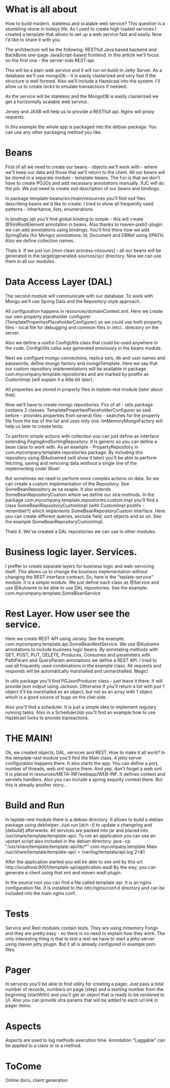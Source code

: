 What is all about
=================

How to build modern, stateless and scalable web service? This question is a stumbling-stone in todays life. 
As I used to create high loaded services I created a template that allows to set up a web service fast and easily. Now I'd like to share it with you.

The architecture will be the following: RESTfull Java based backend and BackBone one-page JavaScript-based frontend. In this article we'll focus on the first one - the server-side REST-api.

This will be a plain web service and it will run on build-in Jetty Server. As a database we'll use mongoDb - it is easily clasterized and very fast if the structure is well formed. Also we'll include a Hazelcast into the system. I'll allow us to create locks to emulate transactions if needed. 

As the service will be stateless and the MongoDB is easily clasterized we get a horizontally scalable web service.

Jersey and JAXB will help us to provide a RESTfull api. Nginx will proxy requests. 

In this example the whole app is packaged into the debian package. You can use any other packaging method you like.

Beans
=====
First of all we need to create our beans - objects we'll work with - where we'll keep our data and those that we'll return to the client.
All our beans will be stored in a separate module - template-beans. 
The fun is that we don't have to create POJOs and add necessary annotations manually. XJC will do the job. We just need to create xsd description of our beans and bindings.

In package template-beans/src/main/resources you'll find xsd files describing beans we'd like to create. I tried to show all frequently used patterns - inheritance, lists, enumerations.

In bindings.xjb you'll find global binding to simple - this will create @XmlRootElement annotation in beans.
Also thanks to maven-jaxb2-plugin we can add annotations using bindings. You'll find there how we add SpringData (for Mongo) annotations: Id, Document and DBRef using XPATH. Also we define collection names.

Thats it. If we just run [mvn clean process-resoures] - all our beans will be generated in the target/generated-sources/xjc/ directory. Now we can use them in all our modules.


Data Access Layer (DAL)
=======================
The second module will communicate with our database. To work with Mongo we'll use Spring Data and the Repository-style approach.

All configuration happens in resources/domainContext.xml.
Here we create our own property placeholder configurer (TemplatePropertiesPlaceholderConfigurer) so we could use both property files - local file for debugging and common files in /etc/.. directory on the server.

Also we define a useful ConfigUtils class that could be used anywhere in the code. ConfigUtils calss was generated previously in the beans module.

Next we configure mongo connections, replica sets, db and user names and passwords, define mongo factory and mongoTemplate.
Here we say that our custom repository implementations will be available in package com.mycompany.template.repositories and are marked by postfix as CustomImpl (will explain it a little bit later).

All properties are stored in property files in teplate-rest module (later about that).

Now we'll have to create mongo repositories. 
Firs of all - utils package contains 2 classes. TemplatePropertiesPlaceholderConfigurer as said before - provides properties from several files - searches for the property file from the top of the list and uses only one. ImMemoryMongoFactory will help us later to create tests.

To perform simple actions with collection you can just define an interface extending PagingAndSortingRepository. It is generic so you can define a bean class to work with.
As an example - PropertyRepository in com.mycompany.template.repositories package. By including this repository using @Autowired (will show it later) you'll be able to perform fetching, saving and removing data wothout a single line of the implementing code! Wow!

But sometimes we need to perform more complex actions on data. So we can create a custom implementation of the Repository. See SomeBeanRepository as na exaple. It also extends SomeBeanRepositoryCustom where we define our xtra methods. In the package com.mycompany.template.repositories.custom.impl you'll find a class SomeBeanRepositoryCustomImpl (with CustomImpl postifx - remember?) which implements SomeBeanRepositoryCustom interface. Here you can create different queries, exclude field, sort objects and so on. See the example SomeBeanRepositoryCustomImpl.

Thats it. We've created a DAL repositories we can use in other modules.


Business logic layer. Services.
===============================
I preffer to create separate layers for business logic and web-servicing itself. This allows us to change the business implementation without changing the REST interface contract.
So, here is the "teplate-service" module. It is a simple module. We just define each class as @Service and use @Autowire to be able to use DAL repositories. See the example: com.mycompany.template.SomeBeanService

Rest Layer. How user see the service.
====================================
Here we create REST API using Jersey. See the example: com.mycompany.template.api.SomeBeanRestService.
We use @Autowire annotations to include business logic beans. By annotating methods with GET, POST, PUT, DELETE, Produces, Consumes and parameters with PathParam and QueryParam annotations we define a REST API. I tried to use all friquently used combinations in the example class. 
All requests and responds will be automatically marshalled and unmarshalled. Magic!

In utils package you'll find PGJsonProducer class - just leave it there. It will provide json output using Jackson. Otherwise if you'll return a list with just 1 object it'll be marshalled as an object, but not as an array with 1 object which is a good source of bugs on the cliet side.

Also you'll find a scheduler. It is just a simple idea to implement regulary running tasks. Also in a SchedulerJob you'll find an example how to use Hazelcast locks to provide transactions.


THE MAIN!
=========
Ok, we created objects, DAL, services and REST. How to make it all work? 
In the template-rest module you'll find the Main class. A jetty server configuration happens there. It also starts the app. You can define a port, number of threads, web.xml source there. And yep, don't forget a web.xml. It is placed in resources/META-INF/webapp/WEB-INF. It defines context and servlets handlers. Also you can include a spring sequrity context there. But this is already another story...  


Build and Run
==============
In teplate-rest module there is a debian directory. It allows to build a debian package using debhelper. Just run [dch -i] to update a changelog and [debuild] afterwards.
All services are packed into jar and placed into /usr/share/template/template-api/. To run an application you can use an upstart script also included in the debian directory:
java -cp "/usr/share/template/template-api/lib/*" com.mycompany.template.Main /usr/share/template/template-api/ > /var/log/template/api.log 2>&1

After the application started you will be able to see xml by this url: http://localhost:9001/template-api/application.wadl
By the way, you can generate a client using that xml and maven wadl plugin.

In the source root you can find a file called template-api. It is an nginx configuration file. It is installed to the /etc/nginx/conf.d directory and can be included into the main nginx.conf.

Tests
=====
Service and Rest modules contain tests. They are using inmemory Fongo and they are pretty easy - so there is no need to explain how they work. The only interesting thing is that to test a rest we have to start a jetty-server using maven jetty plugin. But it all is already configured in example pom files. 


Pager
=====
In services you'll be able to find utility for creating a pager. Just pass a total number of records, numbers on page (step) and a starting number from the beginning (startWith) and you'll get an object that is ready to be rendered to UI.
Also you can provide xtra params that will be added to each url link in pager items.

Aspects
=======================
Aspects are used to log methods execution time. Annotation "Laggable" can be applied to a class or to a method.

ToCome
======
Online docs, client generation


 
